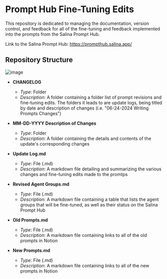 # Prompt Hub Fine-Tuning Edits
This repository is dedicated to managing the documentation, version control, and feedback for all of the fine-tuning and feedback implemented into the prompts from the Salina Prompt Hub.

Link to the Salina Prompt Hub: https://prompthub.salina.app/

## Repository Structure

![image](https://github.com/NDAR123909/Prompt-Hub-Fine-Tuning-Edits/assets/149982776/25cdc278-97df-4fca-9009-fc05dc7a70ee)

- **CHANGELOG**
  - *Type*: Folder
  - *Description*: A folder containing a folder list of prompt revisions and fine-tuning edits. The folders it leads to are update logs, being titled by date and description of changes (i.e. "06-24-2024 Writing Prompts Changes")

- **MM-DD-YYYY Description of Changes**
  - *Type*: Folder
  - *Description*: A folder containing the details and contents of the update's corresponding changes

- **Update Log.md**
  - *Type*: File (.md)
  - *Description*: A markdown file detailing and summarizing the various changes and fine-tuning edits made to the promtps

- **Revised Agent Groups.md**
  - *Type*: File (.md)
  - *Description*: A markdown file containing a table that lists the agent groups that will be fine-tuned, as well as their status on the Salina Prompt Hub

- **Old Prompts.md**
  - *Type*: File (.md)
  - *Description*: A markdown file containing links to all of the old prompts in Notion
 
- **New Prompts.md**
  - *Type*: File (.md)
  - *Description*: A markdown file containing links to all of the new prompts in Notion
